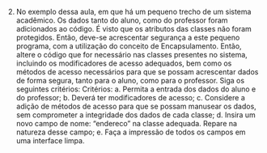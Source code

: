2. No exemplo dessa aula, em que há um pequeno trecho de um sistema acadêmico. Os dados
tanto do aluno, como do professor foram adicionados ao código. É visto que os atributos
das classes não foram protegidos. Então, deve-se acrescentar segurança a este pequeno
programa, com a utilização do conceito de Encapsulamento. Então, altere o código que for
necessário nas classes presentes no sistema, incluindo os modificadores de acesso
adequados, bem como os métodos de acesso necessários para que se possam acrescentar
dados de forma segura, tanto para o aluno, como para o professor. Siga os seguintes
critérios:
Critérios:
a. Permita a entrada dos dados do aluno e do professor;
b. Deverá ter modificadores de acesso;
c. Considere a adição de métodos de acesso para que se possam manusear os dados,
sem comprometer a integridade dos dados de cada classe;
d. Insira um novo campo de nome: “endereco” na classe adequada. Repare na
natureza desse campo;
e. Faça a impressão de todos os campos em uma interface limpa.
